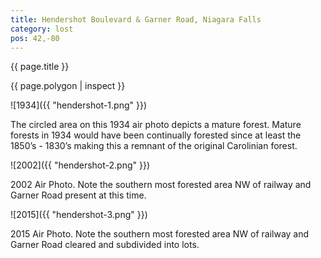```yaml
---
title: Hendershot Boulevard & Garner Road, Niagara Falls
category: lost
pos: 42,-80
---
```


{{ page.title }}

{{ page.polygon | inspect }}

![1934]({{ "hendershot-1.png" }})

The circled area on this 1934 air photo depicts a mature forest. Mature forests in 1934 would have been continually forested since at least the 1850’s - 1830’s making this a remnant of the original Carolinian forest.

![2002]({{ "hendershot-2.png" }})

2002 Air Photo. Note the southern most forested area NW of railway and Garner Road present at this time.

![2015]({{ "hendershot-3.png" }})

2015 Air Photo. Note the southern most forested area NW of railway and Garner Road cleared and subdivided into lots.
